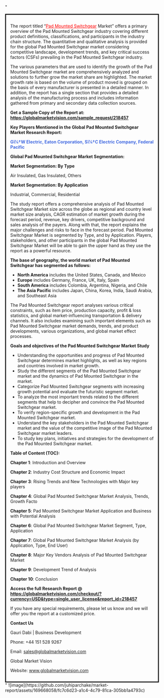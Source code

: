 "<div style='border: 3px solid black; padding: 1em;'>

The report titled “<a style='color: #ff0000;' href='https://globalmarketvision.com/reports/global-pad-mounted-switchgear-market/218457'>Pad Mounted Switchgear</a> Market” offers a primary overview of the Pad Mounted Switchgear industry covering different product definitions, classifications, and participants in the industry chain structure. The quantitative and qualitative analysis is provided for the global Pad Mounted Switchgear market considering competitive landscape, development trends, and key critical success factors (CSFs) prevailing in the Pad Mounted Switchgear industry.

The various parameters that are used to identify the growth of the Pad Mounted Switchgear market are comprehensively analyzed and solutions to further grow the market share are highlighted. The market growth rate is based on the volume of product moved is grouped on the basis of every manufacturer is presented in a detailed manner. In addition, the report has a single section that provides a detailed analysis of the manufacturing process and includes information gathered from primary and secondary data collection sources.

<strong>Get a Sample Copy of the Report at:</strong><strong> <a style='color: #ff0000;' href='https://globalmarketvision.com/sample_request/218457?utm_source=linkedinPulse&utm_medium=Juhi&utm_campaign=Juhi'><strong>https://globalmarketvision.com/sample_request/218457</strong></a></strong>

<strong>Key Players Mentioned in the Global Pad Mounted Switchgear Market Research Report:</strong>

<strong style='color: #4169e1;'>Gï¼†W Electric, Eaton Corporation, Sï¼†C Electric Company, Federal Pacific</strong>

<strong>Global Pad Mounted Switchgear Market Segmentation:</strong>

<strong>Market Segmentation: By Type</strong>

Air Insulated, Gas Insulated, Others

<strong>Market Segmentation: By Application</strong>

Industrial, Commercial, Residential

The study report offers a comprehensive analysis of Pad Mounted Switchgear Market size across the globe as regional and country level market size analysis, CAGR estimation of market growth during the forecast period, revenue, key drivers, competitive background and sales analysis of the payers. Along with that, the report explains the major challenges and risks to face in the forecast period. Pad Mounted Switchgear Market is segmented by Type, and by Application. Players, stakeholders, and other participants in the global Pad Mounted Switchgear Market will be able to gain the upper hand as they use the report as a powerful resource.

<strong>The base of geography, the world market of Pad Mounted Switchgear has segmented as follows:</strong>
<ul>
  <li><strong>North America</strong> includes the United States, Canada, and Mexico</li>
  <li><strong>Europe</strong> includes Germany, France, UK, Italy, Spain</li>
  <li><strong>South America</strong> includes Colombia, Argentina, Nigeria, and Chile</li>
  <li><strong>The Asia Pacific</strong> includes Japan, China, Korea, India, Saudi Arabia, and Southeast Asia</li>
</ul>
The Pad Mounted Switchgear report analyses various critical constraints, such as item price, production capacity, profit &amp; loss statistics, and global market-influencing transportation &amp; delivery channels. It also includes examining such important elements such as Pad Mounted Switchgear market demands, trends, and product developments, various organizations, and global market effect processes.

<strong>Goals and objectives of the Pad Mounted Switchgear Market Study</strong>
<ul>
  <li>Understanding the opportunities and progress of Pad Mounted Switchgear determines market highlights, as well as key regions and countries involved in market growth.</li>
  <li>Study the different segments of the Pad Mounted Switchgear market and the dynamics of Pad Mounted Switchgear in the market.</li>
  <li>Categorize Pad Mounted Switchgear segments with increasing growth potential and evaluate the futuristic segment market.</li>
  <li>To analyze the most important trends related to the different segments that help to decipher and convince the Pad Mounted Switchgear market.</li>
  <li>To verify region-specific growth and development in the Pad Mounted Switchgear market.</li>
  <li>Understand the key stakeholders in the Pad Mounted Switchgear market and the value of the competitive image of the Pad Mounted Switchgear market leaders.</li>
  <li>To study key plans, initiatives and strategies for the development of the Pad Mounted Switchgear market.</li>
</ul>
<strong>Table of Content (TOC):</strong>

<strong>Chapter 1</strong>: Introduction and Overview

<strong>Chapter 2</strong>: Industry Cost Structure and Economic Impact

<strong>Chapter 3</strong>: Rising Trends and New Technologies with Major key players

<strong>Chapter 4</strong>: Global Pad Mounted Switchgear Market Analysis, Trends, Growth Facto

<strong>Chapter 5</strong>: Pad Mounted Switchgear Market Application and Business with Potential Analysis

<strong>Chapter 6</strong>: Global Pad Mounted Switchgear Market Segment, Type, Application

<strong>Chapter 7</strong>: Global Pad Mounted Switchgear Market Analysis (by Application, Type, End User)

<strong>Chapter 8</strong>: Major Key Vendors Analysis of Pad Mounted Switchgear Market

<strong>Chapter 9</strong>: Development Trend of Analysis

<strong>Chapter 10</strong>: Conclusion

<strong>Access the full Research Report </strong><strong>@</strong><strong> <strong><a style='color: #ff0000;' href='https://globalmarketvision.com/checkout/?currency=USD&type=single_user_license&report_id=218457?utm_source=linkedinPulse&utm_medium=Juhi&utm_campaign=Juhi'>https://globalmarketvision.com/checkout/?currency=USD&type=single_user_license&report_id=218457</a></strong>
</strong>

If you have any special requirements, please let us know and we will offer you the report at a customized price.

<strong>Contact Us</strong>

Gauri Dabi | Business Development

Phone: +44 151 528 9267

Email: <a href='mailto:sales@globalmarketvision.com'>sales@globalmarketvision.com</a>

Global Market Vision

Website: <a href='http://www.globalmarketvision.com/'>www.globalmarketvision.com</a>

</div>"
![image](https://github.com/juhiparchake/market-report/assets/169668058/fc7c6d23-a1c4-4c79-81ca-305bb1a4793c)
